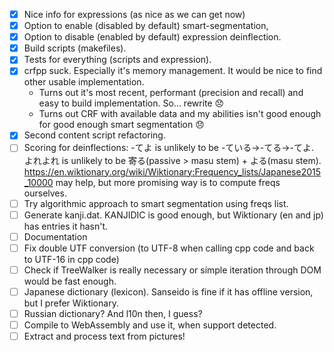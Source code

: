 
- [x] Nice info for expressions (as nice as we can get now)
- [x] Option to enable (disabled by default) smart-segmentation,
- [x] Option to disable (enabled by default) expression deinflection.
- [x] Build scripts (makefiles).
- [x] Tests for everything (scripts and expression).
- [x] crfpp suck. Especially it's memory management. It would be nice to find other usable implementation.
  * Turns out it's most recent, performant (precision and recall) and easy to build implementation. So... rewrite 😞
  * Turns out CRF with available data and my abilities isn't good enough for good enough smart segmentation 😞
- [x] Second content script refactoring.
- [ ] Scoring for deinflections: -てよ is unlikely to be -ている->-てる->-てよ. よれよれ is unlikely to be 寄る(passive > masu stem) + よる(masu stem).
  https://en.wiktionary.org/wiki/Wiktionary:Frequency_lists/Japanese2015_10000 may help, but more promising way is to compute freqs ourselves.
- [ ] Try algorithmic approach to smart segmentation using freqs list.
- [ ] Generate kanji.dat. KANJIDIC is good enough, but Wiktionary (en and jp) has entries it hasn't.
- [ ] Documentation
- [ ] Fix double UTF conversion (to UTF-8 when calling cpp code and back to UTF-16 in cpp code)
- [ ] Check if TreeWalker is really necessary or simple iteration through DOM would be fast enough.
- [ ] Japanese dictionary (lexicon). Sanseido is fine if it has offline version, but I prefer Wiktionary.
- [ ] Russian dictionary? And l10n then, I guess?
- [ ] Compile to WebAssembly and use it, when support detected.
- [ ] Extract and process text from pictures!
